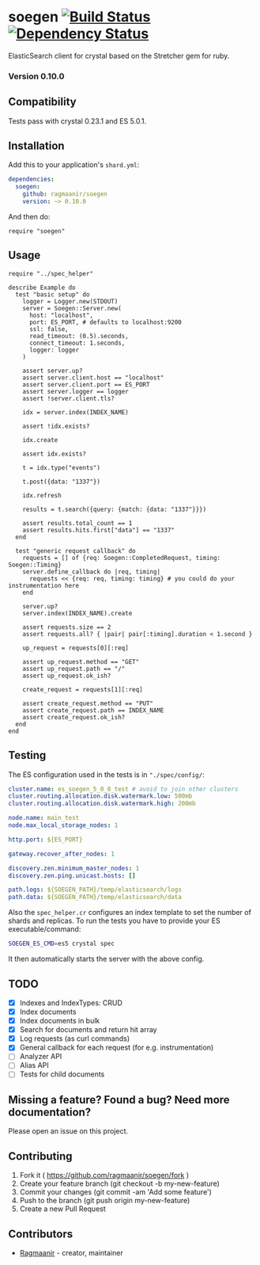 # soegen [![Build Status](https://travis-ci.org/Ragmaanir/soegen.svg?branch=master)](https://travis-ci.org/Ragmaanir/soegen)[![Dependency Status](https://shards.rocks/badge/github/ragmaanir/soegen/status.svg)](https://shards.rocks/github/ragmaanir/soegen)

ElasticSearch client for crystal based on the Stretcher gem for ruby.

### Version 0.10.0

## Compatibility

Tests pass with crystal 0.23.1 and ES 5.0.1.

## Installation

Add this to your application's `shard.yml`:

```yaml
dependencies:
  soegen:
    github: ragmaanir/soegen
    version: ~> 0.10.0
```

And then do:

```crystal
require "soegen"
```

## Usage

```crystal
require "../spec_helper"

describe Example do
  test "basic setup" do
    logger = Logger.new(STDOUT)
    server = Soegen::Server.new(
      host: "localhost",
      port: ES_PORT, # defaults to localhost:9200
      ssl: false,
      read_timeout: (0.5).seconds,
      connect_timeout: 1.seconds,
      logger: logger
    )

    assert server.up?
    assert server.client.host == "localhost"
    assert server.client.port == ES_PORT
    assert server.logger == logger
    assert !server.client.tls?

    idx = server.index(INDEX_NAME)

    assert !idx.exists?

    idx.create

    assert idx.exists?

    t = idx.type("events")

    t.post({data: "1337"})

    idx.refresh

    results = t.search({query: {match: {data: "1337"}}})

    assert results.total_count == 1
    assert results.hits.first["data"] == "1337"
  end

  test "generic request callback" do
    requests = [] of {req: Soegen::CompletedRequest, timing: Soegen::Timing}
    server.define_callback do |req, timing|
      requests << {req: req, timing: timing} # you could do your instrumentation here
    end

    server.up?
    server.index(INDEX_NAME).create

    assert requests.size == 2
    assert requests.all? { |pair| pair[:timing].duration < 1.second }

    up_request = requests[0][:req]

    assert up_request.method == "GET"
    assert up_request.path == "/"
    assert up_request.ok_ish?

    create_request = requests[1][:req]

    assert create_request.method == "PUT"
    assert create_request.path == INDEX_NAME
    assert create_request.ok_ish?
  end
end

```

## Testing

The ES configuration used in the tests is in `"./spec/config/`:

```yaml
cluster.name: es_soegen_5_0_0_test # avoid to join other clusters
cluster.routing.allocation.disk.watermark.low: 500mb
cluster.routing.allocation.disk.watermark.high: 200mb

node.name: main_test
node.max_local_storage_nodes: 1

http.port: ${ES_PORT}

gateway.recover_after_nodes: 1

discovery.zen.minimum_master_nodes: 1
discovery.zen.ping.unicast.hosts: []

path.logs: ${SOEGEN_PATH}/temp/elasticsearch/logs
path.data: ${SOEGEN_PATH}/temp/elasticsearch/data

```

Also the `spec_helper.cr` configures an index template to set the number of shards and replicas. To run the tests you have to provide your ES executable/command:

```bash
SOEGEN_ES_CMD=es5 crystal spec
```

It then automatically starts the server with the above config.

## TODO

- [x] Indexes and IndexTypes: CRUD
- [x] Index documents
- [x] Index documents in bulk
- [x] Search for documents and return hit array
- [x] Log requests (as curl commands)
- [x] General callback for each request (for e.g. instrumentation)
- [ ] Analyzer API
- [ ] Alias API
- [ ] Tests for child documents

## Missing a feature? Found a bug? Need more documentation?

Please open an issue on this project.

## Contributing

1. Fork it ( https://github.com/ragmaanir/soegen/fork )
2. Create your feature branch (git checkout -b my-new-feature)
3. Commit your changes (git commit -am 'Add some feature')
4. Push to the branch (git push origin my-new-feature)
5. Create a new Pull Request

## Contributors

- [Ragmaanir](https://github.com/ragmaanir) - creator, maintainer
